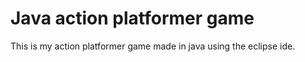 # Java action platformer game
This is my action platformer game made in java using the eclipse ide.

